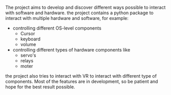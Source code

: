 The project aims to develop and discover different ways possible to interact with software and hardware.
the project contains a python package to interact with multiple hardware and software, for example:

- controlling different OS-level components
  - Cursor
  - keyboard
  - volume
- controlling different types of hardware components like
  - servo's
  - relays
  - moter

the project also tries to interact with VR to interact with different type of components.
Most of the features are in development, so be patient and hope for the best result possible.

